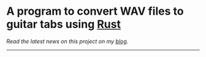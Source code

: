 # A program to convert WAV files to guitar tabs using [Rust](https://www.rust-lang.org)
*Read the latest news on this project on my [blog](https://nyro-dev.github.io/).*
___
